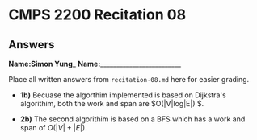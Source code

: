 # CMPS 2200 Recitation 08

## Answers

**Name:**__Simon Yung___
**Name:**_________________________


Place all written answers from `recitation-08.md` here for easier grading.



- **1b)**
Becuase the algorthim implemented is based on Dijkstra's algorithim, both the work and span are $O(|V|log|E|) $.


- **2b)**
The second algorithim is based on a BFS which has a work and span of $O(|V|+|E|)$.
